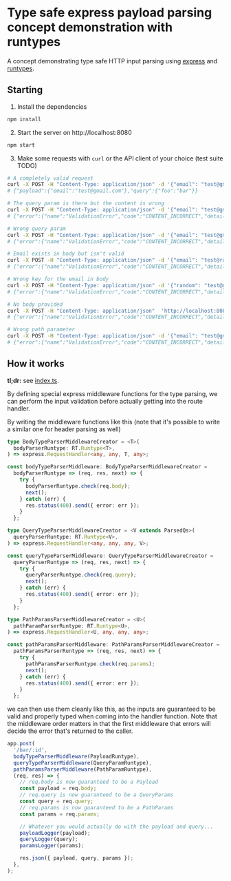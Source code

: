 # Type safe express payload parsing concept demonstration with runtypes

A concept demonstrating type safe HTTP input parsing using [express](https://expressjs.com/) and [runtypes](https://github.com/pelotom/runtypes).

## Starting

1. Install the dependencies

```bash
npm install
```

2. Start the server on http://localhost:8080

```bash
npm start
```

3. Make some requests with `curl` or the API client of your choice (test suite TODO)

```bash
# A completely valid request
curl -X POST -H "Content-Type: application/json" -d '{"email": "test@gmail.com"}' 'http://localhost:8080/bar/1?foo=bar'
# {"payload":{"email":"test@gmail.com"},"query":{"foo":"bar"}}

# The query param is there but the content is wrong
curl -X POST -H "Content-Type: application/json" -d '{"email": "test@gmail.com"}' 'http://localhost:8080/bar/1?foo=random'
# {"error":{"name":"ValidationError","code":"CONTENT_INCORRECT","details":{"foo":"Expected literal `bar`, but was `random`"}}}

# Wrong query param
curl -X POST -H "Content-Type: application/json" -d '{"email": "test@gmail.com"}' 'http://localhost:8080/bar/1?random=bar'
# {"error":{"name":"ValidationError","code":"CONTENT_INCORRECT","details":{"foo":"Expected \"bar\", but was missing"}}}

# Email exists in body but isn't valid
curl -X POST -H "Content-Type: application/json" -d '{"email": "test@random.com"}' 'http://localhost:8080/bar/1?foo=bar'
# {"error":{"name":"ValidationError","code":"CONTENT_INCORRECT","details":{"email":"Failed constraint check for unknown"}}}

# Wrong key for the email in body
curl -X POST -H "Content-Type: application/json" -d '{"random": "test@gmail.com"}' 'http://localhost:8080/bar/1?foo=bar'
# {"error":{"name":"ValidationError","code":"CONTENT_INCORRECT","details":{"email":"Expected unknown, but was missing"}}}

# No body provided
curl -X POST -H "Content-Type: application/json"  'http://localhost:8080/bar/1?foo=bar'
# {"error":{"name":"ValidationError","code":"CONTENT_INCORRECT","details":{"email":"Expected unknown, but was missing"}}}

# Wrong path parameter
curl -X POST -H "Content-Type: application/json" -d '{"email": "test@gmail.com"}' 'http://localhost:8080/bar/random?foo=bar'
# {"error":{"name":"ValidationError","code":"CONTENT_INCORRECT","details":{"id":"Expected \"1\" | \"2\", but was string"}}}
```

## How it works

**tl;dr:** see [index.ts](/index.ts).

By defining special express middleware functions for the type parsing, we can perform the input validation before actually getting into the route handler.

By writing the middleware functions like this (note that it's possible to write a similar one for header parsing as well)

```typescript
type BodyTypeParserMiddlewareCreator = <T>(
  bodyParserRuntype: RT.Runtype<T>,
) => express.RequestHandler<any, any, T, any>;

const bodyTypeParserMiddleware: BodyTypeParserMiddlewareCreator =
  bodyParserRuntype => (req, res, next) => {
    try {
      bodyParserRuntype.check(req.body);
      next();
    } catch (err) {
      res.status(400).send({ error: err });
    }
  };

type QueryTypeParserMiddlewareCreator = <V extends ParsedQs>(
  queryParserRuntype: RT.Runtype<V>,
) => express.RequestHandler<any, any, any, V>;

const queryTypeParserMiddleware: QueryTypeParserMiddlewareCreator =
  queryParserRuntype => (req, res, next) => {
    try {
      queryParserRuntype.check(req.query);
      next();
    } catch (err) {
      res.status(400).send({ error: err });
    }
  };

type PathParamsParserMiddlewareCreator = <U>(
  pathParamParserRuntype: RT.Runtype<U>,
) => express.RequestHandler<U, any, any, any>;

const pathParamsParserMiddleware: PathParamsParserMiddlewareCreator =
  pathParamsParserRuntype => (req, res, next) => {
    try {
      pathParamsParserRuntype.check(req.params);
      next();
    } catch (err) {
      res.status(400).send({ error: err });
    }
  };
```

we can then use them cleanly like this, as the inputs are guaranteed to be valid and properly typed when coming into the handler function. Note that the middleware order matters in that the first middleware that errors will decide the error that's returned to the caller.

```typescript
app.post(
  '/bar/:id',
  bodyTypeParserMiddleware(PayloadRuntype),
  queryTypeParserMiddleware(QueryParamRuntype),
  pathParamsParserMiddleware(PathParamRuntype),
  (req, res) => {
    // req.body is now guaranteed to be a Payload
    const payload = req.body;
    // req.query is now guaranteed to be a QueryParams
    const query = req.query;
    // req.params is now guaranteed to be a PathParams
    const params = req.params;

    // Whatever you would actually do with the payload and query...
    payloadLogger(payload);
    queryLogger(query);
    paramsLogger(params);

    res.json({ payload, query, params });
  },
);
```
